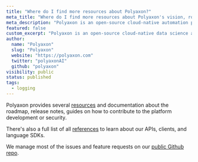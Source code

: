```yaml
---
title: "Where do I find more resources about Polyaxon?"
meta_title: "Where do I find more resources about Polyaxon's vision, roadmap, contribution. - FAQ"
meta_description: "Polyaxon is an open-source cloud-native automation platform for data science, machine learning, and deep learning."
featured: false
custom_excerpt: "Polyaxon is an open-source cloud-native data science automation platform, and most of the resources are on github.com"
author:
  name: "Polyaxon"
  slug: "Polyaxon"
  website: "https://polyaxon.com"
  twitter: "polyaxonAI"
  github: "polyaxon"
visibility: public
status: published
tags:
  - logging
---
```


Polyaxon provides several [resources](/docs/resources/) and documentation about the roadmap, release notes,
guides on how to contribute to the platform development or security.

There's also a full list of all [references](/docs/references/) to learn about our APIs, clients, and language SDKs.

We manage most of the issues and feature requests on our [public Github repo](https://github.com/polyaxon/polyaxon).
